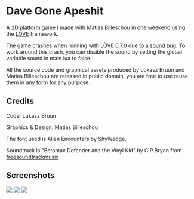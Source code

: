 Dave Gone Apeshit
=================

A 2D platform game I made with Matias Billeschou in one weekend using the [LÖVE](http://love2d.org) framework.

The game crashes when running with LÖVE 0.7.0 due to a [sound bug](https://bitbucket.org/rude/love/issue/169/crash-when-playing-sound-on-mac-os-x). To work around this crash, you can disable the sound by setting the global variable sound in main.lua to false.

All the source code and graphical assets produced by Lukasz Bruun and Matias Billeschou are released in public domain, you are free to use reuse them in any form for any purpose.

Credits
-------

Code: Lukasz Bruun

Graphics & Design: Matias Billeschou

The font used is Alien Encounters by ShyWedge. 

Soundtrack is "Betamax Defender and the Vinyl Kid" by C.P.Bryan from [freesoundtrackmusic](freesoundtrackmusic.com)

Screenshots
-----------

<img src="https://github.com/lukaszbruun/Dave-Gone-Apeshit/raw/master/screenshots/menu.png">
<img src="https://github.com/lukaszbruun/Dave-Gone-Apeshit/raw/master/screenshots/instructions.png">
<img src="https://github.com/lukaszbruun/Dave-Gone-Apeshit/raw/master/screenshots/ingame.png">